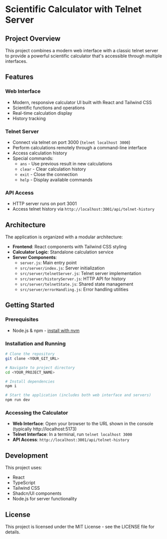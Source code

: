 
# Scientific Calculator with Telnet Server

## Project Overview

This project combines a modern web interface with a classic telnet server to provide a powerful scientific calculator that's accessible through multiple interfaces.

## Features

### Web Interface
- Modern, responsive calculator UI built with React and Tailwind CSS
- Scientific functions and operations
- Real-time calculation display
- History tracking

### Telnet Server
- Connect via telnet on port 3000 (`telnet localhost 3000`)
- Perform calculations remotely through a command-line interface
- Access calculation history
- Special commands:
  - `ans` - Use previous result in new calculations
  - `clear` - Clear calculation history
  - `exit` - Close the connection
  - `help` - Display available commands

### API Access
- HTTP server runs on port 3001
- Access telnet history via `http://localhost:3001/api/telnet-history`

## Architecture

The application is organized with a modular architecture:

- **Frontend**: React components with Tailwind CSS styling
- **Calculator Logic**: Standalone calculation service
- **Server Components**:
  - `server.js`: Main entry point
  - `src/server/index.js`: Server initialization
  - `src/server/telnetServer.js`: Telnet server implementation
  - `src/server/historyServer.js`: HTTP API for history
  - `src/server/telnetState.js`: Shared state management
  - `src/server/errorHandling.js`: Error handling utilities

## Getting Started

### Prerequisites
- Node.js & npm - [install with nvm](https://github.com/nvm-sh/nvm#installing-and-updating)

### Installation and Running

```sh
# Clone the repository
git clone <YOUR_GIT_URL>

# Navigate to project directory
cd <YOUR_PROJECT_NAME>

# Install dependencies
npm i

# Start the application (includes both web interface and servers)
npm run dev
```

### Accessing the Calculator

- **Web Interface**: Open your browser to the URL shown in the console (typically http://localhost:5173)
- **Telnet Interface**: In a terminal, run `telnet localhost 3000`
- **API Access**: `http://localhost:3001/api/telnet-history`

## Development

This project uses:
- React
- TypeScript
- Tailwind CSS
- Shadcn/UI components
- Node.js for server functionality

## License

This project is licensed under the MIT License - see the LICENSE file for details.
